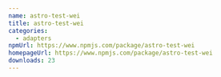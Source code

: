 ```yaml
---
name: astro-test-wei
title: astro-test-wei
categories:
  - adapters
npmUrl: https://www.npmjs.com/package/astro-test-wei
homepageUrl: https://www.npmjs.com/package/astro-test-wei
downloads: 23
---
```

